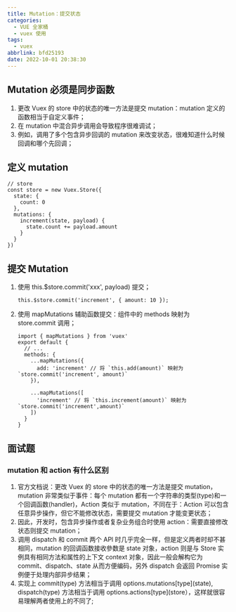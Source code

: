 ```yaml
---
title: Mutation：提交状态
categories:
  - VUE 全家桶
  - vuex 使用
tags:
  - vuex
abbrlink: bfd25193
date: 2022-10-01 20:38:30
---
```


## Mutation 必须是同步函数
1. 更改 Vuex 的 store 中的状态的唯一方法是提交 mutation：mutation 定义的函数相当于自定义事件；
2. 在 mutation 中混合异步调用会导致程序很难调试；
3. 例如，调用了多个包含异步回调的 mutation 来改变状态，很难知道什么时候回调和哪个先回调；

## 定义 mutation
```JS
// store
const store = new Vuex.Store({
  state: {
    count: 0
  },
  mutations: {
    increment(state, payload) {
      state.count += payload.amount
    }
  }
})
```

## 提交 Mutation
1. 使用 this.$store.commit('xxx', payload) 提交；
      ```JS
      this.$store.commit('increment', { amount: 10 });
      ```
2. 使用 mapMutations 辅助函数提交：组件中的 methods 映射为 store.commit 调用；
      ```JS
      import { mapMutations } from 'vuex'
      export default {
        // ...
        methods: {
          ...mapMutations({
            add: 'increment' // 将 `this.add(amount)` 映射为 `store.commit('increment', amount)`
          }),
  
          ...mapMutations([
            'increment' // 将 `this.increment(amount)` 映射为 `store.commit('increment',amount)`
          ])
        }
      }
      ```

## 面试题

### mutation 和 action 有什么区别
1. 官方文档说：更改 Vuex 的 store 中的状态的唯一方法是提交 mutation，mutation 非常类似于事件：每个 mutation 都有一个字符串的类型(type)和一个回调函数(handler)，Action 类似于 mutation，不同在于：Action 可以包含任意异步操作，但它不能修改状态，需要提交 mutation 才能变更状态；
2. 因此，开发时，包含异步操作或者复杂业务组合时使用 action：需要直接修改状态则提交 mutation；
3. 调用 dispatch 和 commit 两个 APl 时几乎完全一样，但是定义两者时却不甚相同，mutation 的回调函数接收參数是 state 对象，action 则是与 Store 实例具有相同方法和属性的上下文 context 对象，因此一般会解构它为commit、dispatch、state 从而方便编码，另外 dispatch 会返回 Promise 实例便于处理内部异步结果；
4. 实现上 commit(type) 方法相当于调用 options.mutations\[type]\(state), dispatch(type) 方法相当于调用 options.actions\[type]\(store），这样就很容易理解两者使用上的不同了;
